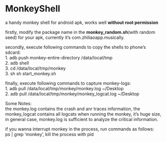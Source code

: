 # MonkeyShell
a handy monkey shell for android apk, works well **without root permission**   


  firstly, modify the package name in the **monkey_random.sh**(with random seed) for your apk, currently it’s com.zhiliaoapp.musically.  

  secondly, execute following commands to copy the shells to phone’s sdcard:  
    1. adb push monkey-entire-directory /data/local/tmp  
    2. adb shell  
    3. cd /data/local/tmp/monkey  
    3. sh sh start_monkey.sh  

  finally, execute following commands to capture monkey-logs:  
    1. adb pull /data/local/tmp/monkey/monkey.log ~/Desktop  
    2. adb pull /data/local/tmp/monkey/monkey_logcat.log  ~/Desktop  
 
  Some Notes:  
    the monkey.log contains the crash and anr traces information, 
    the monkey_logcat contains all logcats when running the monkey, it’s huge size,
    in general case, monkey.log is sufficient to analyze the critical information.  

  if you wanna interrupt monkey in the process, run commands as follows:  
ps | grep ‘monkey’, kill the process with pid  
